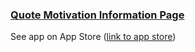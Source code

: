 ### [Quote Motivation Information Page](https://awoes.github.io/quotemotivationweb/)

See app on App Store ([link to app store](https://apps.apple.com/us/app/1535884167))

